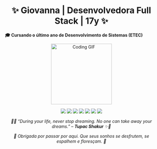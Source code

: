 <h1 align="center">✨ Giovanna | Desenvolvedora Full Stack | 17y ✨</h1>
<strong> 🎓 Cursando o último ano de Desenvolvimento de Sistemas (ETEC)</strong>  
<p align="center">
  <img src="https://media.giphy.com/media/L8K62iTDkzGX6/giphy.gif" width="200" alt="Coding GIF" />
</p>
<p align="center">
  <img src="https://img.shields.io/badge/HTML5-CDE8F6?style=for-the-badge&logo=html5&logoColor=white" />
  <img src="https://img.shields.io/badge/CSS3-BEE3F8?style=for-the-badge&logo=css3&logoColor=white" />
  <img src="https://img.shields.io/badge/JavaScript-A7D8F0?style=for-the-badge&logo=javascript&logoColor=white" />
  <img src="https://img.shields.io/badge/Python-9BD3F4?style=for-the-badge&logo=python&logoColor=white" />
  <img src="https://img.shields.io/badge/React-81C8F2?style=for-the-badge&logo=react&logoColor=white" />
  <img src="https://img.shields.io/badge/React%20Native-6EB5E8?style=for-the-badge&logo=react&logoColor=white" />
  <img src="https://img.shields.io/badge/Figma-92CCF3?style=for-the-badge&logo=figma&logoColor=white" />
</p>
<p align="center"><i>🌊✨ “During your life, never stop dreaming. No one can take away your dreams.” – <strong>Tupac Shakur</strong> ✨🌊</i></p>
<p align="center"><i>🫧 Obrigada por passar por aqui. Que seus sonhos se desfrutem, se espalhem e floresçam. 🫧</i></p>
